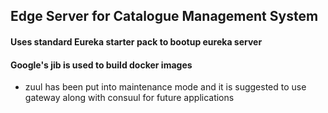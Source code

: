 ## Edge Server for Catalogue Management System 

#### Uses standard Eureka starter pack to bootup eureka server 
#### Google's jib is used to build docker images

* zuul has been put into maintenance mode and it is suggested to use gateway along with consuul for future applications 
